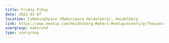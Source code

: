 ```yaml
---
title: Friday PiDay
date: 2022-01-07
location: CoMakingSpace (Makerspace Heidelberg), Heidelberg
link: https://www.meetup.com/Heidelberg-Makers-Meetup/events/pjfhmsydccbkb/
usergroup: makershd
type: usergroup
---
```

